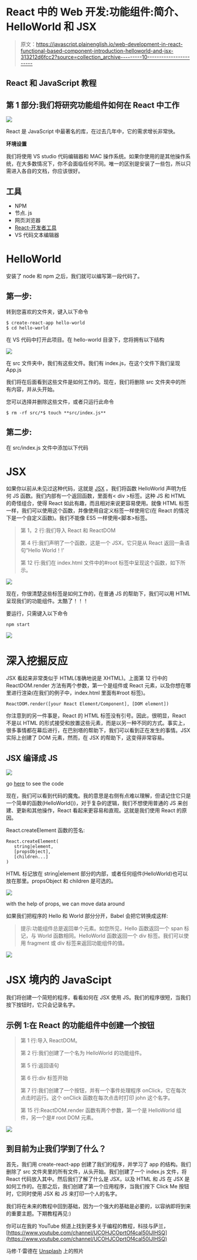 # React 中的 Web 开发:功能组件:简介、HelloWorld 和 JSX

> 原文：<https://javascript.plainenglish.io/web-development-in-react-functional-based-component-introduction-helloworld-and-jsx-313212d6fcc2?source=collection_archive---------10----------------------->

## React 和 JavaScript 教程

## 第 1 部分:我们将研究功能组件如何在 React 中工作

![](img/c9c04be710c503570d8c2428891c7c1f.png)

React 是 JavaScript 中最著名的库，在过去几年中，它的需求增长非常快。

**环境设置**

我们将使用 VS studio 代码编辑器和 MAC 操作系统。如果你使用的是其他操作系统，在大多数情况下，你不会面临任何不同。唯一的区别是安装了一些包，所以只需进入各自的文档，你应该很好。

## 工具

*   NPM
*   节点. js
*   网页浏览器
*   [React-开发者工具](https://github.com/facebook/react-devtools/)
*   VS 代码文本编辑器

# HelloWorld

安装了 node 和 npm 之后，我们就可以编写第一段代码了。

## 第一步:

转到您喜欢的文件夹，键入以下命令

```
$ create-react-app hello-world
$ cd hello-world
```

在 VS 代码中打开此项目。在 hello-world 目录下，您将拥有以下结构

![](img/e2d8be392718b08d96262a6d1641d10d.png)

在 src 文件夹中，我们有这些文件。我们有 index.js，在这个文件下我们呈现 App.js

我们将在后面看到这些文件是如何工作的。现在，我们将删除 src 文件夹中的所有内容，并从头开始。

您可以选择并删除这些文件，或者只运行此命令

```
$ rm -rf src/*$ touch **src/index.js**
```

## 第二步:

在 src/index.js 文件中添加以下代码

# JSX

如果你以前从未见过这种代码，这就是 [JSX](https://reactjs.org/docs/introducing-jsx.html) 。我们将函数 HelloWorld 声明为任何 JS 函数。我们内部有一个返回函数，里面有< div >标签。这种 JS 和 HTML 的奇怪组合，使得 React 如此有趣，而且相对来说更容易使用。就像 HTML 标签一样，我们可以使用这个函数，并像使用自定义标签一样使用它(在 React 的情况下是一个自定义函数)。我们不能像 ES5 一样使用<脚本>标签。

> 第 1，2 行:我们导入 React 和 ReactDOM
> 
> 第 4 行:我们声明了一个函数，这是一个 JSX，它只是从 React 返回一条语句“Hello World！!'
> 
> 第 12 行:我们在 index.html 文件中的#root 标签中呈现这个函数，如下所示。

![](img/7ead07c94219bf79f3fc339d37203d4d.png)

现在，你很清楚这些标签是如何工作的，在普通 JS 的帮助下，我们可以用 HTML 呈现我们的功能组件。太酷了！！！

要运行，只需键入以下命令

```
npm start
```

![](img/4b49d5e16d72c20efa021fc3bee9d4d9.png)

# 深入挖掘反应

JSX 看起来非常类似于 HTML(准确地说是 XHTML)。上面第 12 行中的 ReactDOM.render 方法有两个参数，第一个是组件或 React 元素，以及你想在哪里进行渲染(在我们的例子中，index.html 里面有#root 标签)。

```
ReactDOM.render([your React Element/Component], [DOM element])
```

你注意到的另一件事是，React 的 HTML 标签没有引号。因此，很明显，React 不是以 HTML 的形式接受和放置这些元素，而是以另一种不同的方式。事实上，很多事情都在幕后进行，在巴别塔的帮助下，我们可以看到正在发生的事情。JSX 实际上创建了 DOM 元素，然而，在 JSX 的帮助下，这变得非常容易。

## JSX 编译成 JS

![](img/c4b1f9f8fffaedda51586b5c29aef996.png)

go [here](https://babeljs.io/en/repl#?browsers=defaults%2C%20not%20ie%2011%2C%20not%20ie_mob%2011&build=&builtIns=false&spec=false&loose=false&code_lz=GYVwdgxgLglg9mABACQKYBt1wOpwE7oAmAFAJSIDeAUIonqlCHkgDwAOAfGpnIrgYUQsA9JwDcVAL5A&debug=false&forceAllTransforms=false&shippedProposals=false&circleciRepo=&evaluate=false&fileSize=false&timeTravel=false&sourceType=module&lineWrap=true&presets=env%2Creact%2Cstage-2&prettier=false&targets=&version=7.12.7&externalPlugins=) to see the code

现在，我们可以看到代码的魔鬼。我的意思是右侧有点难以理解，但请记住它只是一个简单的函数(HelloWorld())，对于复杂的逻辑，我们不想使用普通的 JS 来创建、更新和其他操作，React 看起来更容易和直观。这就是我们使用 React 的原因。

React.createElement 函数的签名:

```
React.createElement(
   string|element,
   [propsObject],
   [children...]
)
```

HTML 标记放在 string|element 部分的内部，或者任何组件(HelloWorld)也可以放在那里。propsObject 和 children 是可选的。

![](img/67f40fbf2d11a7cd9f47039e562e7b48.png)

with the help of props, we can move data around

如果我们把程序的 Hello 和 World 部分分开，Babel 会把它转换成这样:

> 提示:功能组件总是返回单个元素。如您所见，Hello 函数返回一个 span 标记，与 World 函数相同。HelloWorld 函数返回一个 div 标签。我们可以使用 fragment 或 div 标签来返回功能组件的值。

![](img/2f0244cb8b65e7dc84465daf2ed89fe7.png)

# JSX 境内的 JavaScipt

我们将创建一个简短的程序，看看如何在 JSX 使用 JS。我们的程序很短，当我们按下按钮时，它只会记录名字。

## 示例 1:在 React 的功能组件中创建一个按钮

> 第 1 行:导入 ReactDOM。
> 
> 第 2 行:我们创建了一个名为 HelloWorld 的功能组件。
> 
> 第 5 行:返回语句
> 
> 第 6 行:div 标签开始
> 
> 第 7 行:我们创建了一个按钮，并有一个事件处理程序 onClick，它在每次点击时运行。这个 onClick 函数在每次点击时打印 john 这个名字。
> 
> 第 15 行:ReactDOM.render 函数有两个参数，第一个是 HelloWorld 组件，另一个是# root DOM 元素。

![](img/22371a2d53380945f23365d1b3ca15d5.png)

## 到目前为止我们学到了什么？

首先，我们用 create-react-app 创建了我们的程序，并学习了 app 的结构。我们删除了 src 文件夹里的所有文件，从头开始。我们创建了一个 index.js 文件，将 React 代码放入其中。然后我们了解了什么是 JSX，以及 HTML 和 JS 在 JSX 是如何工作的。在那之后，我们创建了第一个应用程序，当我们按下 Click Me 按钮时，它同时使用 JSX 和 JS 来打印一个人的名字。

我们将在未来的教程中回到基础，因为一个强大的基础是必要的，以容纳即将到来的重要主题。下期教程再见:)

你可以在我的 YouTube 频道上找到更多关于编程的教程，科技与萨兰，[https://www.youtube.com/channel/UCOHJCOprtOf4caI50lJlHSQ](https://www.youtube.com/channel/UCOHJCOprtOf4caI50lJlHSQ)

马修·T·雷德在 [Unsplash](https://unsplash.com/t/nature?utm_source=unsplash&utm_medium=referral&utm_content=creditCopyText) 上的照片